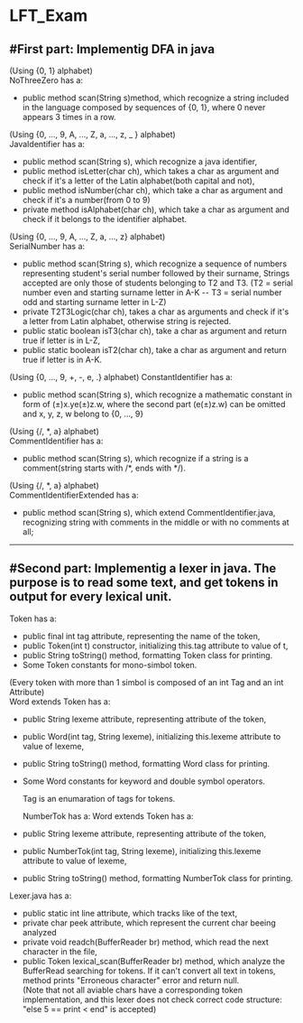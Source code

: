 # LFT_Exam

#First part: Implementig DFA in java
------------------------------------------------------------

(Using {0, 1} alphabet)<br />
NoThreeZero has a:
- public method scan(String s)method, which recognize a string included in the language composed by sequences of {0, 1}, where 0 never appears 3 times in a row.

(Using {0, ..., 9, A, ..., Z, a, ..., z, _ } alphabet)<br />
JavaIdentifier has a:
- public method scan(String s), which recognize a java identifier,
- public method isLetter(char ch), which takes a char as argument and check if it's a letter of the Latin alphabet(both capital and not),
- public method isNumber(char ch), which take a char as argument and check if it's a number(from 0 to 9)
- private method isAlphabet(char ch), which take a char as argument and check if it belongs to the identifier alphabet.

(Using {0, ..., 9, A, ..., Z, a, ..., z} alphabet)<br />
SerialNumber has a:
- public method scan(String s), which recognize a sequence of numbers representing student's serial number followed by their surname,
Strings accepted are only those of students belonging to T2 and T3. (T2 = serial number even and starting surname letter in A-K -- T3 = serial number odd and starting surname letter in L-Z)
- private T2T3Logic(char ch), takes a char as arguments and check if it's a letter from Latin alphabet, otherwise string is rejected.
- public static boolean isT3(char ch), take a char as argument and return true if letter is in L-Z,
- public static boolean isT2(char ch), take a char as argument and return true if letter is in A-K.

(Using {0, ..., 9, +, -, e, .} alphabet)
ConstantIdentifier has a:
- public method scan(String s), which recognize a mathematic constant in form of (±)x.ye(±)z.w, where the second part (e(±)z.w) can be omitted and x, y, z, w belong to {0, ..., 9}

(Using {/, *, a} alphabet)<br />
CommentIdentifier has a:
- public method scan(String s), which recognize if a string is a comment(string starts with /*, ends with */).

(Using {/, *, a} alphabet)<br />
CommentIdentifierExtended has a:
- public method scan(String s), which extend CommentIdentifier.java, recognizing string with comments in the middle or with no comments at all;



------------------------------------------------------------
#Second part: Implementig a lexer in java. The purpose is to read some text, and get tokens in output for every lexical unit.
------------------------------------------------------------

Token has a:
- public final int tag attribute, representing the name of the token,
- public Token(int t) constructor, initializing this.tag attribute to value of t,
- public String toString() method, formatting Token class for printing.
- Some Token constants for mono-simbol token.

(Every token with more than 1 simbol is composed of an int Tag and an int Attribute)<br />
Word extends Token has a:
- public String lexeme attribute, representing attribute of the token,
- public Word(int tag, String lexeme), initializing this.lexeme attribute to value of lexeme,
- public String toString() method, formatting Word class for printing.
- Some Word constants for keyword and double symbol operators.

  Tag is an enumaration of tags for tokens.

  NumberTok has a:
  Word extends Token has a:
- public String lexeme attribute, representing attribute of the token,
- public NumberTok(int tag, String lexeme), initializing this.lexeme attribute to value of lexeme,
- public String toString() method, formatting NumberTok class for printing.

Lexer.java has a:
- public static int line attribute, which tracks like of the text,
- private char peek attribute, which represent the current char beeing analyzed
- private void readch(BufferReader br) method, which read the next character in the file,
- public Token lexical_scan(BufferReader br) method, which analyze the BufferRead searching for tokens. If it can't convert all text in tokens, method prints "Erroneous character" error and return null.<br />
  (Note that not all aviable chars have a corresponding token implementation, and this lexer does not check correct code structure: "else 5 == print < end" is accepted)
  


